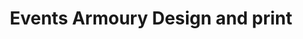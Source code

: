 ---
title: "Events Armoury Design and print"
url: /edinburgh/events-armoury-design-and-print/
shop: Kopieren
---
